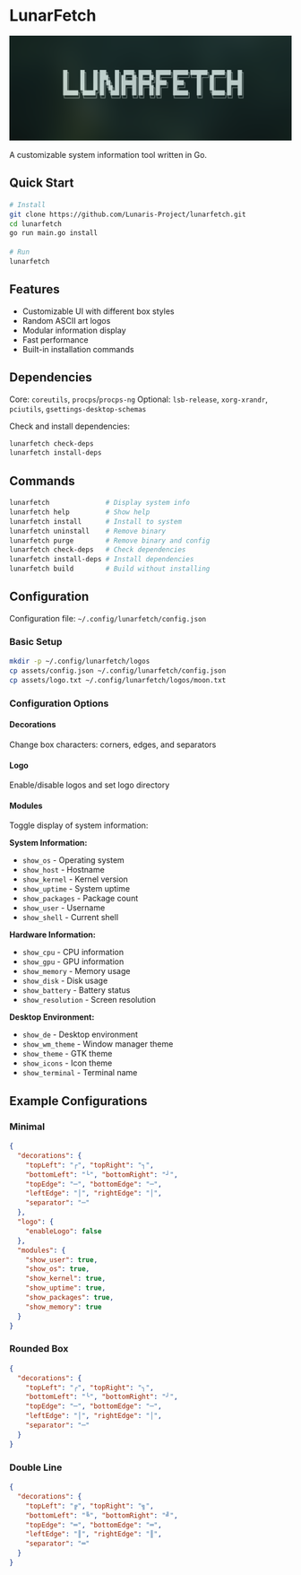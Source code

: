 # LunarFetch

<div align="center">
  <img src="assets/image.png" alt="LunarFetch Logo" width="1080">
</div>

A customizable system information tool written in Go.

## Quick Start

```bash
# Install
git clone https://github.com/Lunaris-Project/lunarfetch.git
cd lunarfetch
go run main.go install

# Run
lunarfetch
```

## Features

- Customizable UI with different box styles
- Random ASCII art logos
- Modular information display
- Fast performance
- Built-in installation commands

## Dependencies

Core: `coreutils`, `procps`/`procps-ng`
Optional: `lsb-release`, `xorg-xrandr`, `pciutils`, `gsettings-desktop-schemas`

Check and install dependencies:
```bash
lunarfetch check-deps
lunarfetch install-deps
```

## Commands

```bash
lunarfetch              # Display system info
lunarfetch help         # Show help
lunarfetch install      # Install to system
lunarfetch uninstall    # Remove binary
lunarfetch purge        # Remove binary and config
lunarfetch check-deps   # Check dependencies
lunarfetch install-deps # Install dependencies
lunarfetch build        # Build without installing
```

## Configuration

Configuration file: `~/.config/lunarfetch/config.json`

### Basic Setup

```bash
mkdir -p ~/.config/lunarfetch/logos
cp assets/config.json ~/.config/lunarfetch/config.json
cp assets/logo.txt ~/.config/lunarfetch/logos/moon.txt
```

### Configuration Options

#### Decorations
Change box characters: corners, edges, and separators

#### Logo
Enable/disable logos and set logo directory

#### Modules
Toggle display of system information:

**System Information:**
- `show_os` - Operating system
- `show_host` - Hostname
- `show_kernel` - Kernel version
- `show_uptime` - System uptime
- `show_packages` - Package count
- `show_user` - Username
- `show_shell` - Current shell

**Hardware Information:**
- `show_cpu` - CPU information
- `show_gpu` - GPU information
- `show_memory` - Memory usage
- `show_disk` - Disk usage
- `show_battery` - Battery status
- `show_resolution` - Screen resolution

**Desktop Environment:**
- `show_de` - Desktop environment
- `show_wm_theme` - Window manager theme
- `show_theme` - GTK theme
- `show_icons` - Icon theme
- `show_terminal` - Terminal name

## Example Configurations

### Minimal
```json
{
  "decorations": {
    "topLeft": "┌", "topRight": "┐",
    "bottomLeft": "└", "bottomRight": "┘",
    "topEdge": "─", "bottomEdge": "─",
    "leftEdge": "│", "rightEdge": "│",
    "separator": "─"
  },
  "logo": {
    "enableLogo": false
  },
  "modules": {
    "show_user": true,
    "show_os": true,
    "show_kernel": true,
    "show_uptime": true,
    "show_packages": true,
    "show_memory": true
  }
}
```

### Rounded Box
```json
{
  "decorations": {
    "topLeft": "╭", "topRight": "╮",
    "bottomLeft": "╰", "bottomRight": "╯",
    "topEdge": "─", "bottomEdge": "─",
    "leftEdge": "│", "rightEdge": "│",
    "separator": "─"
  }
}
```

### Double Line
```json
{
  "decorations": {
    "topLeft": "╔", "topRight": "╗",
    "bottomLeft": "╚", "bottomRight": "╝",
    "topEdge": "═", "bottomEdge": "═",
    "leftEdge": "║", "rightEdge": "║",
    "separator": "═"
  }
}
```
